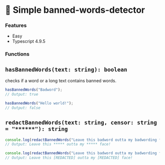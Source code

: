 # 🧰 Simple banned-words-detector

### Features

- Easy
- Typescript 4.9.5

### Functions

## `hasBannedWords(text: string): boolean`
checks if a word or a long text contains banned words. 
```ts
hasBannedWords("Badword");
// Output: true

hasBannedWords("Hello world!");
// Output: false

```
## `redactBannedWords(text: string, censor: string = "******"): string`
```ts
console.log(redactBannedWords("Leave this badword outta my badwording face!"));
// Output: Leave this ***** outta my ***** face!

console.log(redactBannedWords("Leave this badword outta my badwording face!", "[REDACTED]"));
// Output: Leave this [REDACTED] outta my [REDACTED] face!

```
